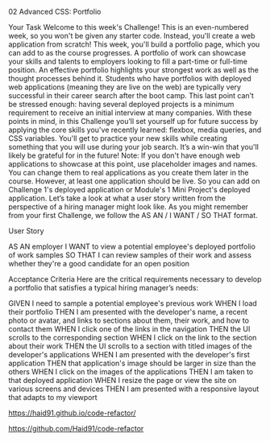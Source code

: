02 Advanced CSS: Portfolio

Your Task
Welcome to this week's Challenge! This is an even-numbered week, so you won't be given any starter code. Instead, you'll create a web application from scratch! This week, you'll build a portfolio page, which you can add to as the course progresses.
A portfolio of work can showcase your skills and talents to employers looking to fill a part-time or full-time position. An effective portfolio highlights your strongest work as well as the thought processes behind it. Students who have portfolios with deployed web applications (meaning they are live on the web) are typically very successful in their career search after the boot camp. This last point can’t be stressed enough: having several deployed projects is a minimum requirement to receive an initial interview at many companies.
With these points in mind, in this Challenge you’ll set yourself up for future success by applying the core skills you've recently learned: flexbox, media queries, and CSS variables. You'll get to practice your new skills while creating something that you will use during your job search. It’s a win-win that you'll likely be grateful for in the future!
Note: If you don't have enough web applications to showcase at this point, use placeholder images and names. You can change them to real applications as you create them later in the course. However, at least one application should be live. So you can add on Challenge 1's deployed application or Module's 1 Mini Project's deployed application.
Let’s take a look at what a user story written from the perspective of a hiring manager might look like. As you might remember from your first Challenge, we follow the AS AN / I WANT / SO THAT format.

User Story

AS AN employer
I WANT to view a potential employee's deployed portfolio of work samples
SO THAT I can review samples of their work and assess whether they're a good candidate for an open position



Acceptance Criteria
Here are the critical requirements necessary to develop a portfolio that satisfies a typical hiring manager’s needs:

GIVEN I need to sample a potential employee's previous work
WHEN I load their portfolio
THEN I am presented with the developer's name, a recent photo or avatar, and links to sections about them, their work, and how to contact them
WHEN I click one of the links in the navigation
THEN the UI scrolls to the corresponding section
WHEN I click on the link to the section about their work
THEN the UI scrolls to a section with titled images of the developer's applications
WHEN I am presented with the developer's first application
THEN that application's image should be larger in size than the others
WHEN I click on the images of the applications
THEN I am taken to that deployed application
WHEN I resize the page or view the site on various screens and devices
THEN I am presented with a responsive layout that adapts to my viewport


https://haid91.github.io/code-refactor/

https://github.com/Haid91/code-refactor
